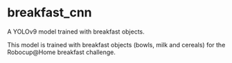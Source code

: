 # breakfast_cnn
A YOLOv9 model trained with breakfast objects.

This model is trained with breakfast objects (bowls, milk and cereals) for the Robocup@Home breakfast challenge.
